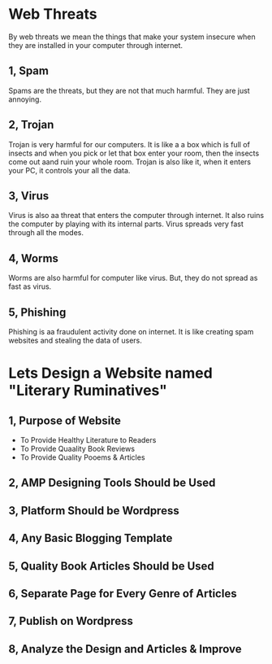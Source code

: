 # Web Threats
By web threats we mean the things that make your system insecure when they are installed in your computer through internet.

## 1, Spam
Spams are the threats, but they are not that much harmful. They are just annoying.

## 2, Trojan
Trojan is very harmful for our computers. It is like a a box which is full of insects and when you pick or let that box enter your room, then the insects come out aand ruin your whole room. Trojan is also like it, when it enters your PC, it controls your all the data.

## 3, Virus
Virus is also aa threat that enters the computer through internet. It also ruins the computer by playing with its internal parts. Virus spreads very fast through all the modes.

## 4, Worms
Worms are also harmful for computer like virus. But, they do not spread as fast as virus.

## 5, Phishing
Phishing is aa fraudulent activity done on internet. It is like creating spam websites and stealing the data of users.

# Lets Design a Website named "Literary Ruminatives"
## 1, Purpose of Website
- To Provide Healthy Literature to Readers
- To Provide Quaality Book Reviews
- To Provide Quality Pooems & Articles
## 2, AMP Designing Tools Should be Used
## 3, Platform Should  be Wordpress
## 4, Any Basic Blogging Template
## 5, Quality Book Articles Should be Used
## 6, Separate Page for Every Genre of Articles
## 7, Publish on Wordpress
## 8, Analyze the Design and Articles & Improve
